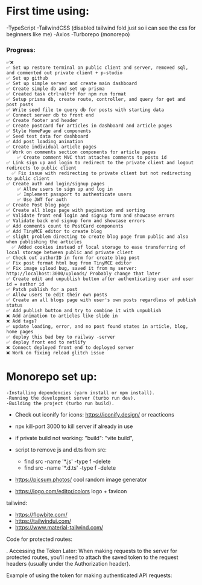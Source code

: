 # First time using:

-TypeScript
-TailwindCSS (disabled tailwind fold just so i can see the css for beginners like me)
-Axios
-Turborepo (monorepo)

### Progress:

    ✅❌
    ✅ Set up restore terminal on public client and server, removed sql, and commented out private client + p-studio
    ✅ Set up github
    ✅ Set up simple server and create main dashboard
    ✅ Create simple db and set up prisma
    ✅ Created task ctrl+alt+f for npm run format
    ✅ Setup prisma db, create route, controller, and query for get and post posts
    ✅ Write seed file to query db for posts with starting data
    ✅ Connect server db to front end
    ✅ Create footer and header
    ✅ Create postcard for articles in dashboard and article pages
    ✅ Style HomePage and components
    ✅ Seed test data for dashboard
    ✅ Add post loading animation
    ✅ Create individual article pages
    ✅ Work on comments section components for article pages
        ✅ Create comment MVC that attaches comments to posts id
    ✅ Link sign up and login to redirect to the private client and logout redirects to public client
      ✅ Fix issue with redirecting to private client but not redirecting to public client
    ✅ Create auth and login/signup pages
        ✅ Allow users to sign up and log in
        ✅ Implement passport to authenticate users
        ✅ Use JWT for auth
    ✅ Create Post blog page
    ✅ Create all blogs page with pagination and sorting
    ✅ Validate front end login and signup form and showcase errors
    ✅ Validate back end signup form and showcase errors
    ✅ Add comments count to PostCard components
    ✅ Add TinyMCE editor to create blog
    ✅ slight problem directing to create blog page from public and also when publishing the articles
      ✅ Added cookies instead of local storage to ease transferring of local storage between public and private client
    ✅ Check out authorID in form for create blog post
    ✅ Fix post format html bug from TinyMCE editor
    ✅ Fix image upload bug, saved it from my server: http://localhost:3000/uploads/ Probably change that later
    ✅ Create edit and unpublish button after authenticating user and user id = author id
    ✅ Patch publish for a post
    ✅ Allow users to edit their own posts
    ✅ Create an all blogs page with user's own posts regardless of publish status
    ✅ Add publish button and try to combine it with unpublish
    ❌ Add animation to articles like slide in
    ❌ Add tags?
    ✅ update loading, error, and no post found states in article, blog, home pages
    ✅ deploy this bad boy to railway -server
    ✅ deploy front end to netlify
    ❌ Connect deployed front end to deployed server
    ❌ Work on fixing reload glitch issue 
# Monorepo set up:

    -Installing dependencies (yarn install or npm install).
    -Running the development server (turbo run dev).
    -Building the project (turbo run build).

- Check out iconify for icons: https://iconify.design/ or reacticons
- npx kill-port 3000 to kill server if already in use
- if private build not working: "build": "vite build",
- script to remove js and d.ts from src:

  - find src -name '\*.js' -type f -delete
  - find src -name '\*.d.ts' -type f -delete

- https://picsum.photos/ cool random image generator
- https://logo.com/editor/colors logo + favicon

tailwind:

- https://flowbite.com/
- https://tailwindui.com/
- https://www.material-tailwind.com/

Code for protected routes:

<!-- import { Router } from 'express';
import { authenticateJWT } from '../middleware/authMiddleware';
import { createPost } from '../controllers/postController';

const router = Router();

// Protect the /create-post route, only accessible if the JWT token is valid
router.post('/create-post', authenticateJWT, createPost);

export default router; -->

. Accessing the Token Later:
When making requests to the server for protected routes, you’ll need to attach the saved token to the request headers (usually under the Authorization header).

Example of using the token for making authenticated API requests:

<!-- const token = localStorage.getItem('token');  // Retrieve the token from localStorage

axios.get('/protected-route', {
  headers: {
    Authorization: `Bearer ${token}` // Attach the token in the Authorization header
  }
})
  .then((response) => {
    console.log('Protected data:', response.data);
  })
  .catch((error) => {
    console.error('Access denied:', error.response ? error.response.data : error.message);
  }); -->
